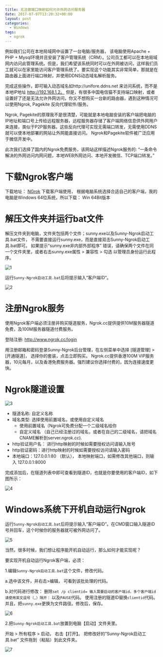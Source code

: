 ```yaml
---
title: 无法做端口映射如何允许外网访问服务器
date: 2017-07-07T13:20:32+00:00
layout: post
categories:
  - Windows
tags:
  - ngrok
---
```


例如我们公司在本地局域网中设置了一台电脑/服务器， 该电脑使用Apache + PHP + Mysql环境并且安装了客户管理系统（CRM）。公司员工都可以在本地局域网内访问此管理系统。但是，我们希望该系统同时可以在外网被访问，这样我们员工就可以在家里能访问客户管理系统了。要实现这个功能其实非常简单，那就是在路由器上面进行端口映射，并使用DDNS动态域名解析服务。

完成这些操作，即可输入动态域名如http://unifore.ddns.net 来访问系统，而不是本地IP地址 http://192.168.1.2。 但是，有很多中国电信猫不支持端口映射，或者设置好了还是无法允许外网访问，你又不想购买一台新的路由器，遇到这种情况可以使用Ngrok, Pagekite 反向代理软件/服务。

Ngrok, Pagekite的原理我不是很清楚，可能就是本地电脑安装的客户端把电脑的IP地址和端口号上传给远程服务器，远程服务器存储了客户端网络信息供外网用户来连接，类似于P2P服务器。这些反向代理可实现无需端口转发，无需使用DDNS就可以使本地部署的网站让外网能直接访问。 Ngrok和Pagekite软件被广泛应用于微信开发中。

此次我们选择了国内的Ngrok免费服务，该网站这样描述Ngrok服务的: “一条命令解决的外网访问内网问题，本地WEB外网访问、本地开发微信、TCP端口转发。”
<!--more-->

# 下载Ngrok客户端

下载地址： [NGrok](http://www.ngrok.cc) 下载客户端使用， 根据电脑系统选择合适自己的客户端，我的电脑是Windows 64位系统，所以下载： Win 64Bit版本

# 解压文件夹并运行bat文件

解压文件夹到电脑，文件夹包括两个文件；sunny.exe以及Sunny-Ngrok启动工具.bat文件， 不需要直接运行sunny.exe，而是直接双击Sunny-Ngrok启动工具.bat即可。 如果提示“sunny.exe非内部外部程序” 错误，请确保两个文件在同一个文件夹里，或者右击sunny.exe属性 > 兼容性 > 勾选 以管理员身份运行此程序。

![1](http://upyun.zhoutao.ren/wp-files/2017/07/205_2.jpg?_upt=a3a95ec61512613230)

运行`Sunny-Ngrok启动工具.bat`后将提示输入“客户端ID”。

![2](http://upyun.zhoutao.ren/wp-files/2017/07/205_3.jpg?_upt=deb682591512613230)

# 注册Ngrok服务

使用Ngrok客户端必须注册并购买隧道服务，Ngrok.cc提供提供10M服务器隧道免费，及100M服务器隧道付费服务。

登陆注册: http://www.ngrok.cc/login

用注册邮箱和密码登录Sunny-Ngrok后台管理，在左侧菜单中选择 [隧道管理] > [开通隧道]， 选择你的套装，点击立即购买。 Ngrok.cc提供香港100M VIP服务器，10元每月，以及香港免费服务器。强烈建议你选择付费的，因为连接速度更快。

# Ngrok隧道设置

![3](http://upyun.zhoutao.ren/wp-files/2017/07/205_4.jpg?_upt=a8a432951512613230)

* 隧道名称: 自定义名称
* 域名类型: 选择使用前置域名，或使用自定义域名
  - 使用前置域名（Ngrok可免费分配一个二级域名给你
  - 自定义域名 （自己已经注册过的域名，或者在自己的二级域名，请把域名CNAME解析到server.ngrok.cc).
* http验证用户名： 进行http映射的时候如需要授权访问请输入账号
* http验证密码：进行http映射的时候如需要授权访问请输入密码
* 本地端口：127.0.0.1:80 （默认）， 本地映射端口，如需修改其他端口，则输入 127.0.0.1:8000

完成添加后，在隧道列表中即可查看到隧道ID，也就是你要使用的客户端ID，如下图所示：

![4](http://upyun.zhoutao.ren/wp-files/2017/07/205_6.jpg?_upt=612c97771512613230)

# Windows系统下开机自动运行Ngrok

运行`Sunny-Ngrok启动工具.bat`后将提示输入“客户端ID”。在CMD窗口输入隧道ID号并回车，这个时候你的服务器就可被外网访问了。

![5](http://upyun.zhoutao.ren/wp-files/2017/07/205_5.jpg?_upt=9f4337611512613230)

当然，很多时候，我们想让程序能开机自动运行，那么如何才能实现呢？

要实现开机自动运行Ngrok客户端，必须：

1.编辑`Sunny-Ngrok启动工具.bat`这个文件，修改代码。

a.选中该文件，并右击>编辑， 可看到该批处理的代码。

b.对代码进行修改： 删除`set /p clientid= 输入需要启动的客户端id，多个客户端id请使用英文逗号（,）隔开：` 以及`PAUSE`代码。 使用注册的隧道ID替换`clientid`代码。并且，把`sunny.exe`更换为文件路径。修改后，保存。

![6](http://upyun.zhoutao.ren/wp-files/2017/07/205_7.jpg?_upt=0efcbf6c1512613230)

2.把`Sunny-Ngrok启动工具.bat`放置到电脑【启动】文件夹里。

开始 > 所有程序 > 启动， 右击【打开】。 把修改好的”Sunny-Ngrok启动工具.bat” 文件拖到（粘贴）到此文件夹。

![7](http://upyun.zhoutao.ren/wp-files/2017/07/205_1.jpg?_upt=f32e5b2a1512613230)
